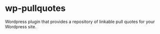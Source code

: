 wp-pullquotes
=============

Wordpress plugin that provides a repository of linkable pull quotes for your Wordpress site.
